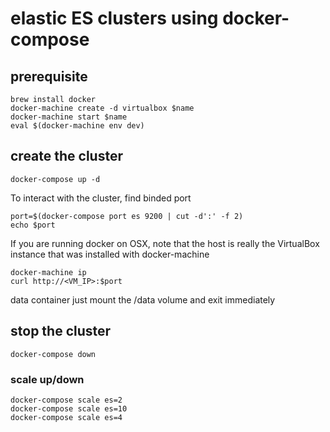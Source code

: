 # elastic ES clusters using docker-compose

## prerequisite
```
brew install docker
docker-machine create -d virtualbox $name 
docker-machine start $name
eval $(docker-machine env dev)
```

## create the cluster
```
docker-compose up -d
```

To interact with the cluster, find binded port
```
port=$(docker-compose port es 9200 | cut -d':' -f 2)
echo $port
```

If you are running docker on OSX, note that the host is really the VirtualBox instance that was installed with docker-machine
```
docker-machine ip
curl http://<VM_IP>:$port
```

data container just mount the /data volume and exit immediately

## stop the cluster
```
docker-compose down
```

### scale up/down
```
docker-compose scale es=2
docker-compose scale es=10
docker-compose scale es=4
```
